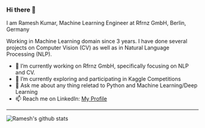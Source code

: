 ### Hi there 👋

I am Ramesh Kumar, Machine Learning Engineer at Rfrnz GmbH, Berlin, Germany

Working in Machine Learning domain since 3 years. I have done several projects on Computer Vision (CV) as well as in Natural Language Processing (NLP).
- 🔭 I’m currently working on Rfrnz GmbH, specifically focusing on NLP and CV.
- 🌱 I’m currently exploring and participating in Kaggle Competitions
- 💬 Ask me about any thing reletad to Python and Machine Learning/Deep Learning
- 📫 Reach me on LinkedIn: [My Profile](https://www.linkedin.com/in/ramesh-kumar-4507a6aa/)

---
![Ramesh's github stats](https://github-readme-stats.vercel.app/api?username=rameshjes&show_icons=true)
